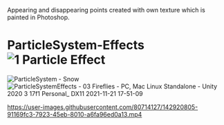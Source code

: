 Appearing and disappearing points created with own texture which is painted in Photoshop. 

# ParticleSystem-Effects![1 Particle Effect](https://user-images.githubusercontent.com/80714127/142474747-2cefdf78-d618-484b-9a89-b56283ff6377.gif)
![ParticleSystem - Snow](https://user-images.githubusercontent.com/80714127/142737206-3c32a3d1-712a-456a-b8ec-70ca048e55a1.gif)
![ParticleSystemEffects - 03  Fireflies - PC, Mac  Linux Standalone - Unity 2020 3 17f1 Personal_ _DX11_ 2021-11-21 17-51-09](https://user-images.githubusercontent.com/80714127/142769239-5a15312d-6a40-434e-b1b2-f718e4ec47e8.gif)


https://user-images.githubusercontent.com/80714127/142920805-91169fc3-7923-45eb-8010-a6fa96ed0a13.mp4

